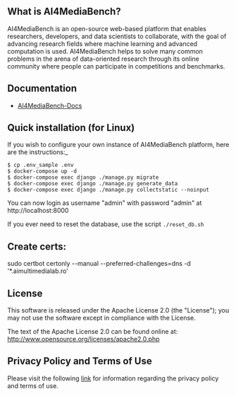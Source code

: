 ## What is AI4MediaBench?

AI4MediaBench is an open-source web-based platform that enables researchers, developers, and data scientists to collaborate, 
with the goal of advancing research fields where machine learning and advanced computation is used. AI4MediaBench helps to 
solve many common problems in the arena of data-oriented research through its online community where people can participate in
competitions and benchmarks.



## Documentation

- [AI4MediaBench-Docs](https://github.com/AIMultimediaLab/AI4MediaBench-AIMultimediaLab)


## Quick installation (for Linux)

If you wish to configure your own instance of AI4MediaBench platform, here are the instructions:_


```
$ cp .env_sample .env
$ docker-compose up -d
$ docker-compose exec django ./manage.py migrate
$ docker-compose exec django ./manage.py generate_data
$ docker-compose exec django ./manage.py collectstatic --noinput
```

You can now login as username "admin" with password "admin" at http://localhost:8000

If you ever need to reset the database, use the script `./reset_db.sh`


## Create certs:

sudo certbot certonly --manual --preferred-challenges=dns -d '*.aimultimedialab.ro'
 
## License
This software is released under the Apache License 2.0 (the "License"); you may not use the software except in compliance with the License.

The text of the Apache License 2.0 can be found online at:
http://www.opensource.org/licenses/apache2.0.php

## Privacy Policy and Terms of Use
Please visit the following [link](https://github.com/AIMultimediaLab/AI4MediaBench-AIMultimediaLab/blob/main/Privacy-Policy-and-Terms-of-Use.MD) for information
regarding the privacy policy and terms of use.
